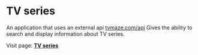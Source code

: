 # TV series

An application that uses an external api [tvmaze.com/api](https://www.tvmaze.com/api) Gives the ability to search and display information about TV series.

Visit page: **[TV series](https://grzegorzwirtek.github.io/tv-series/)**
